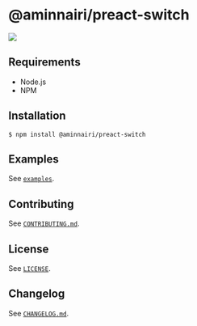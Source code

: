 # @aminnairi/preact-switch

[![](https://badgen.net/snyk/aminnairi/preact-switch)](https://snyk.io/advisor/npm-package/@aminnairi/preact-switch)

## Requirements

- Node.js
- NPM

## Installation

```console
$ npm install @aminnairi/preact-switch
```

## Examples

See [`examples`](./examples).

## Contributing

See [`CONTRIBUTING.md`](./CONTRIBUTING.md).

## License

See [`LICENSE`](./LICENSE).

## Changelog

See [`CHANGELOG.md`](./CHANGELOG.md).
